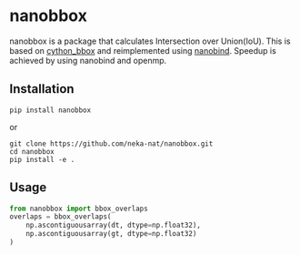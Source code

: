 # nanobbox

nanobbox is a package that calculates Intersection over Union(IoU).
This is based on [cython_bbox](https://github.com/samson-wang/cython_bbox) and reimplemented using [nanobind](https://github.com/wjakob/nanobind).
Speedup is achieved by using nanobind and openmp.

## Installation

```
pip install nanobbox
```

or

```
git clone https://github.com/neka-nat/nanobbox.git
cd nanobbox
pip install -e .
```

## Usage

```py
from nanobbox import bbox_overlaps
overlaps = bbox_overlaps(
    np.ascontiguousarray(dt, dtype=np.float32),
    np.ascontiguousarray(gt, dtype=np.float32)
)
```
